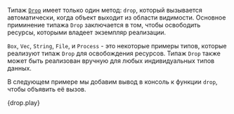 Типаж [`Drop`][Drop] имеет только один метод: `drop`, который вызывается автоматически,
когда объект выходит из области видимости. Основное приминение типажа `Drop`
заключается в том, чтобы освободить ресурсы, которыми владеет экземпляр реализации.

`Box`, `Vec`, `String`, `File`, и `Process` - это некоторые примеры типов, которые
реализуют типаж `Drop` для освобождения ресурсов. Типаж `Drop` также может быть
реализован вручную для любых индивидуальных типов данных.

В следующем примере мы добавим вывод в консоль к функции `drop`, чтобы объявить её вызов.

{drop.play}

[Drop]: https://doc.rust-lang.org/std/ops/trait.Drop.html
